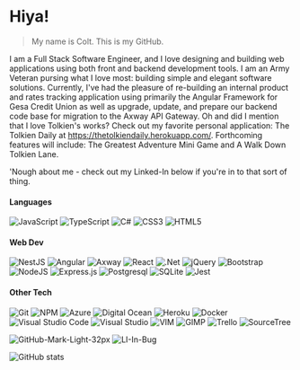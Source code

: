 # Hiya!

> My name is Colt. This is my GitHub.

I am a Full Stack Software Engineer, and I love designing and building web applications using both front and backend development tools.  I am an Army Veteran pursing what I love most: building simple and elegant software solutions. Currently, I've had the pleasure of re-building an internal product and rates tracking application using primarily the Angular Framework for Gesa Credit Union as well as upgrade, update, and prepare our backend code base for migration to the Axway API Gateway. Oh and did I mention that I love Tolkien's works? Check out my favorite personal application: The Tolkien Daily at https://thetolkiendaily.herokuapp.com/. Forthcoming features will include: The Greatest Adventure Mini Game and A Walk Down Tolkien Lane.

'Nough about me - check out my Linked-In below if you're in to that sort of thing.

#### Languages
![JavaScript](https://img.shields.io/badge/JavaScript-%23323330.svg?style-flat-green?logo=appveyor&style=flat&logo=javascript&logoColor=%23F7DF1E) ![TypeScript](https://img.shields.io/badge/typescript-%23007ACC.svg?style-flat-green?logo=appveyor&style=flat&logo=typescript&logoColor=white) ![C#](https://img.shields.io/badge/C%23-239120?style-flat-green&logo=c-sharp&logoColor=white) ![CSS3](https://img.shields.io/badge/CSS3-%231572B6.svg?style-flat-green?logo=appveyor&style=flat&logo=css3&logoColor=white) ![HTML5](https://img.shields.io/badge/HTML5-%23E34F26.svg?style-flat-green?logo=appveyor&style=flat&logo=html5&logoColor=white) 

#### Web Dev
![NestJS](https://img.shields.io/badge/NestJS-%23E0234E.svg?style-flat-green?&logo=nestjs&logoColor=white) ![Angular](https://img.shields.io/badge/Angular-C21325?style-flat-green?&logo=angular&logoColor=white) ![Axway](https://img.shields.io/badge/Axway-%23E0234E.svg?style-flat-green?&logo=Axway&logoColor=white) ![React](https://img.shields.io/badge/React-20232A?style-flat-green&logo=react&logoColor=61DAFB) ![.Net](https://img.shields.io/badge/.NET-5C2D91?style-falt-green?logo=appveyor&style=flat&logo=.net&logoColor=white) ![jQuery](https://img.shields.io/badge/jQuery-%230769AD.svg?style-flat-green?logo=appveyor&style=flat&logo=jquery&logoColor=white) ![Bootstrap](https://img.shields.io/badge/Bootstrap-%23563D7C.svg?style-flat-green?logo=appveyor&style=flat&logo=bootstrap&logoColor=white) ![NodeJS](https://img.shields.io/badge/Node.js-6DA55F?style-flat-green?logo=appveyor&style=flat&logo=node.js&logoColor=white)  ![Express.js](https://img.shields.io/badge/Express.js-%23404d59.svg?style-flat-green?logo=appveyor&style=flat&logo=express&logoColor=%2361DAFB)  ![Postgresql](https://img.shields.io/badge/PostgreSQL-%23316192.svg?style-flat-green?logo=appveyor&style=flat&logo=postgresql&logoColor=white)  ![SQLite](https://img.shields.io/badge/SQLite-%2307405e.svg?style-flat-green?logo=appveyor&style=flat&logo=sqlite&logoColor=white) ![Jest](https://img.shields.io/badge/Jest-C21325?style-flat-green&logo=jest&logoColor=white)

#### Other Tech
![Git](https://img.shields.io/badge/Git-%23F05033.svg?style-flat-green?logo=appveyor&style=flat&logo=git&logoColor=white) ![NPM](https://img.shields.io/badge/NPM-%23000000.svg?style-flat-green?logo=appveyor&style=flat&logo=npm&logoColor=white) ![Azure](https://img.shields.io/badge/azure-%230072C6.svg?style-flat-green?logo=appveyor&style=flat&logo=microsoftazure&logoColor=white) ![Digital Ocean](https://img.shields.io/badge/Digital_Ocean-0080FF?style-flat-green&logo=DigitalOcean&logoColor=white) ![Heroku](https://img.shields.io/badge/Heroku-%23430098.svg?style-flat-green?logo=appveyor&style=flat&logo=heroku&logoColor=white) ![Docker](https://img.shields.io/badge/Docker-2CA5E0?style-flat-green&logo=docker&logoColor=white)	![Visual Studio Code](https://img.shields.io/badge/Visual%20Studio%20Code-0078d7.svg?style-flat-green?logo=appveyor&style=flat&logo=visual-studio-code&logoColor=white) ![Visual Studio](https://img.shields.io/badge/Visual_Studio-5C2D91?style-flat-green&logo=visual%20studio&logoColor=white) ![VIM](https://img.shields.io/badge/VIM-%2311AB00.svg?&style-flat-green&logo=vim&logoColor=white) ![GIMP](https://img.shields.io/badge/gimp-5C5543?style-flat-green&logo=gimp&logoColor=white) ![Trello](https://img.shields.io/badge/Trello-0052CC?style-flat-green&logo=trello&logoColor=white) ![SourceTree](https://img.shields.io/badge/Sourcetree-0052CC?style-flat-green&logo=Sourcetree&logoColor=white)


![GitHub-Mark-Light-32px](https://user-images.githubusercontent.com/93236823/159561415-9fe8164c-7210-4d2f-9082-6476a5297c66.png)
![LI-In-Bug](https://user-images.githubusercontent.com/93236823/159561341-4573b0c7-f4f6-461e-893d-1987425cc231.png)

![GitHub stats](https://github-readme-stats.vercel.app/api?username=coltskeen&show_icons=true)  
